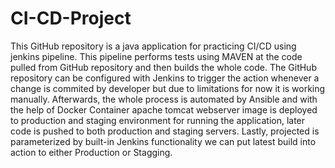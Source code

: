 # CI-CD-Project
This GitHub repository is a java application for practicing CI/CD using jenkins pipeline. This pipeline performs tests using MAVEN at the code pulled from GitHub repository and then builds the whole code. The GitHub repository can be configured with Jenkins to trigger the action whenever a change is commited by developer but due to limitations for now it is working manually. Afterwards, the whole process is automated by Ansible and with the help of Docker Container apache tomcat webserver image is deployed to production and staging environment for running the application, later code is pushed to both production and staging servers. Lastly, projected is parameterized by built-in Jenkins functionality we can put latest build into action to either Production or Stagging.
